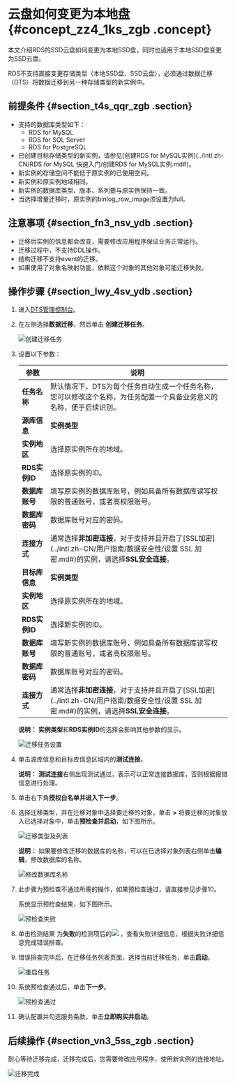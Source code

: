 # 云盘如何变更为本地盘 {#concept_zz4_1ks_zgb .concept}

本文介绍RDS的SSD云盘如何变更为本地SSD盘，同时也适用于本地SSD盘变更为SSD云盘。

RDS不支持直接变更存储类型（本地SSD盘、SSD云盘），必须通过数据迁移（DTS）将数据迁移到另一种存储类型的新实例中。

## 前提条件 {#section_t4s_qqr_zgb .section}

-   支持的数据库类型如下：
    -   RDS for MySQL
    -   RDS for SQL Server
    -   RDS for PostgreSQL
-   已创建目标存储类型的新实例，请参见[创建RDS for MySQL实例](../intl.zh-CN/RDS for MySQL 快速入门/创建RDS for MySQL实例.md#)。
-   新实例的存储空间不能低于原实例的已使用空间。
-   新实例和原实例地域相同。
-   新实例的数据库类型、版本、系列要与原实例保持一致。
-   当选择增量迁移时，原实例的binlog\_row\_image须设置为full。

## 注意事项 {#section_fn3_nsv_ydb .section}

-   迁移后实例的信息都会改变，需要修改应用程序保证业务正常运行。
-   迁移过程中，不支持DDL操作。
-   结构迁移不支持event的迁移。
-   如果使用了对象名映射功能，依赖这个对象的其他对象可能迁移失败。

## 操作步骤 {#section_lwy_4sv_ydb .section}

1.  进入[DTS管理控制台](http://dts.console.aliyun.com/)。
2.  在左侧选择**数据迁移**，然后单击 **创建迁移任务**。

    ![创建迁移任务](http://static-aliyun-doc.oss-cn-hangzhou.aliyuncs.com/assets/img/135620/155236880940136_zh-CN.png)

3.  设置以下参数：

    |参数|说明|
    |--|--|
    |**任务名称**|默认情况下，DTS为每个任务自动生成一个任务名称，您可以修改这个名称，为任务配置一个具备业务意义的名称，便于后续识别。|
    |**源库信息**|**实例类型**|选择**RDS实例**。|
    |**实例地区**|选择原实例所在的地域。|
    |**RDS实例ID**|选择原实例的ID。|
    |**数据库账号**|填写原实例的数据库账号，例如具备所有数据库读写权限的普通账号，或者高权限账号。|
    |**数据库密码**|数据库账号对应的密码。|
    |**连接方式**|通常选择**非加密连接**，对于支持并且开启了[SSL加密](../intl.zh-CN/用户指南/数据安全性/设置 SSL 加密.md#)的实例，请选择**SSL安全连接**。|
    |**目标库信息**|**实例类型**|选择**RDS实例**。|
    |**实例地区**|选择原实例所在的地域。|
    |**RDS实例ID**|选择新实例的ID。|
    |**数据库账号**|填写新实例的数据库账号，例如具备所有数据库读写权限的普通账号，或者高权限账号。|
    |**数据库密码**|数据库账号对应的密码。|
    |**连接方式**|通常选择**非加密连接**，对于支持并且开启了[SSL加密](../intl.zh-CN/用户指南/数据安全性/设置 SSL 加密.md#)的实例，请选择**SSL安全连接**。|

    **说明：** **实例类型**和**RDS实例ID**的选择会影响其他参数的显示。

    ![迁移任务设置](http://static-aliyun-doc.oss-cn-hangzhou.aliyuncs.com/assets/img/135620/155236880940108_zh-CN.png)

4.  单击源库信息和目标库信息区域内的**测试连接**。

    **说明：** **测试连接**右侧出现测试通过，表示可以正常连接数据库，否则根据报错信息进行处理。

5.  单击右下角**授权白名单并进入下一步**。
6.  选择迁移类型，并在迁移对象中选择要迁移的对象，单击 **\>** 将要迁移的对象放入已选择对象中，单击**预检查并启动**，如下图所示。

    ![迁移类型及列表](http://static-aliyun-doc.oss-cn-hangzhou.aliyuncs.com/assets/img/135620/155236880940110_zh-CN.png)

    **说明：** 如果要修改迁移的数据库的名称，可以在已选择对象列表右侧单击**编辑**，修改数据库的名称。

    ![修改数据库名称](http://static-aliyun-doc.oss-cn-hangzhou.aliyuncs.com/assets/img/135620/155236880940111_zh-CN.png)

7.  此步骤为预检查不通过所需的操作，如果预检查通过，请直接参见步骤10。

    系统显示预检查结果，如下图所示。

    ![预检查失败](http://static-aliyun-doc.oss-cn-hangzhou.aliyuncs.com/assets/img/135620/155236880940132_zh-CN.png)

8.  单击检测结果 为**失败**的检测项后的![](http://static-aliyun-doc.oss-cn-hangzhou.aliyuncs.com/assets/img/135620/155236880940130_zh-CN.png) ，查看失败详细信息，根据失败详细信息完成错误排查。
9.  错误排查完毕后，在迁移任务列表页面，选择当前迁移任务，单击**启动**。

    ![重启任务](http://static-aliyun-doc.oss-cn-hangzhou.aliyuncs.com/assets/img/135620/155236880940134_zh-CN.png)

10. 系统预检查通过后，单击**下一步**。

    ![预检查通过](http://static-aliyun-doc.oss-cn-hangzhou.aliyuncs.com/assets/img/135620/155236880940131_zh-CN.png)

11. 确认配置并勾选服务条款，单击**立即购买并启动**。

## 后续操作 {#section_vn3_5ss_zgb .section}

耐心等待迁移完成，迁移完成后，您需要修改应用程序，使用新实例的连接地址。

![迁移完成](http://static-aliyun-doc.oss-cn-hangzhou.aliyuncs.com/assets/img/135620/155236881040140_zh-CN.png)

